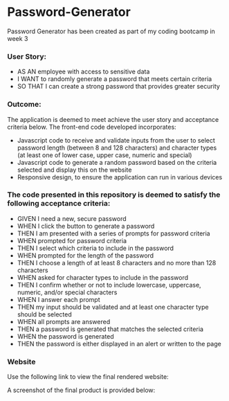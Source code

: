 # Password-Generator

Password Generator has been created as part of my coding bootcamp in week 3

### User Story:
- AS AN employee with access to sensitive data
- I WANT to randomly generate a password that meets certain criteria
- SO THAT I can create a strong password that provides greater security
  
### Outcome:
The application is deemed to meet achieve the user story and acceptance criteria below. The front-end code developed incorporates:
- Javascript code to receive and validate inputs from the user to select password length (between 8 and 128 characters) and character types (at least one of lower case, upper case, numeric and special) 
- Javascript code to generate a random password based on the criteria selected and display this on the website
- Responsive design, to ensure the application can run in various devices

### The code presented in this repository is deemed to satisfy the following acceptance criteria:
- GIVEN I need a new, secure password
- WHEN I click the button to generate a password
- THEN I am presented with a series of prompts for password criteria
- WHEN prompted for password criteria
- THEN I select which criteria to include in the password
- WHEN prompted for the length of the password
- THEN I choose a length of at least 8 characters and no more than 128 characters
- WHEN asked for character types to include in the password
- THEN I confirm whether or not to include lowercase, uppercase, numeric, and/or special characters
- WHEN I answer each prompt
- THEN my input should be validated and at least one character type should be selected
- WHEN all prompts are answered
- THEN a password is generated that matches the selected criteria
- WHEN the password is generated
- THEN the password is either displayed in an alert or written to the page

### Website
Use the following link to view the final rendered website:


A screenshot of the final product is provided below:

